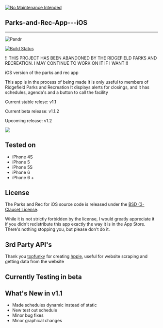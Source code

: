[![No Maintenance Intended](http://unmaintained.tech/badge.svg)](http://unmaintained.tech/)

## Parks-and-Rec-App---iOS
---
![Pandr](https://nikhilp.org/images/a.png)

[![Build Status](https://travis-ci.org/indianpoptart/Parks-and-Rec-App---iOS.svg?branch=master)](https://travis-ci.org/indianpoptart/Parks-and-Rec-App---iOS)

!! THIS PROJECT HAS BEEN ABANDONED BY THE RIDGEFIELD PARKS AND RECREATION. I MAY CONTINUE TO WORK ON IT IF I WANT !!

iOS version of the parks and rec app

This app is in the process of being made
It is only useful to members of Ridgefield Parks and Recreation
It displays alerts for closings, and it has schedules, agenda's
and a button to call the facility

Current stable relese: v1.1

Current beta release: v1.1.2

Upcoming release: v1.2

[<img src="https://linkmaker.itunes.apple.com/images/badges/en-us/badge_appstore-lrg.svg">][2]

[2]: https://geo.itunes.apple.com/us/app/myparksandrec/id924248341?mt=8


## Tested on
* iPhone 4S
* iPhone 5
* iPhone 5S
* iPhone 6 
* iPhone 6 +

## License

The Parks and Rec for iOS source code is released under the [BSD (3-Clause) License](https://github.com/indianpoptart/Parks-and-Rec-App---iOS/blob/master/LICENSE).

While it is not strictly forbidden by the license, I would greatly appreciate it if you didn't redistribute this app exactly the way it is in the App Store. There's nothing stopping you, but please don't do it.

## 3rd Party API's

Thank you [topfunky](http://topfunky.com) for creating [hpple](https://github.com/topfunky/hpple), useful for website scraping and getting data from the website

## Currently Testing in beta

## What's New in v1.1
-  Made schedules dynamic instead of static
-  New test out schedule
-  Minor bug fixes
-  Minor graphical changes
